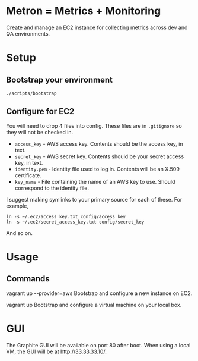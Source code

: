 # Metron = Metrics + Monitoring

Create and manage an EC2 instance for collecting metrics across dev
and QA environments.

# Setup

## Bootstrap your environment

    ./scripts/bootstrap

## Configure for EC2

You will need to drop 4 files into config. These files are in
`.gitignore` so they will not be checked in.

* `access_key` - AWS access key. Contents should be the access key, in text.
* `secret_key` - AWS secret key. Contents should be your secret access key, in text.
* `identity.pem` - Identity file used to log in. Contents will be an X.509 certificate.
* `key_name` - File containing the name of an AWS key to use. Should correspond to the identity file.

I suggest making symlinks to your primary source for each of these. For example,

    ln -s ~/.ec2/access_key.txt config/access_key
    ln -s ~/.ec2/secret_access_key.txt config/secret_key

And so on.

# Usage

## Commands

vagrant up --provider=aws
Bootstrap and configure a new instance on EC2.

vagrant up
Bootstrap and configure a virtual machine on your local box.

# GUI

The Graphite GUI will be available on port 80 after boot. When using a
local VM, the GUI will be at http://33.33.33.10/.
